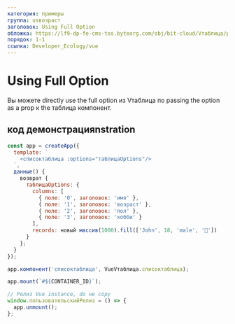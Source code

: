 ```yaml
---
категория: примеры
группа: usвозраст
заголовок: Using Full Option
обложка: https://lf9-dp-fe-cms-tos.byteorg.com/obj/bit-cloud/Vтаблица/preview/vue-по умолчанию.png
порядок: 1-1
ссылка: Developer_Ecology/vue
---
```


# Using Full Option

Вы можете directly use the full option из Vтаблица по passing the option as a prop к the таблица компонент.

## код демонстрацияnstration

```javascript liveдемонстрация template=vтаблица-vue
const app = createApp({
  template: `
    <списоктаблица :options="таблицаOptions"/>
  `,
  данные() {
    возврат {
      таблицаOptions: {
        columns: [
          { поле: '0', заголовок: 'имя' },
          { поле: '1', заголовок: 'возраст' },
          { поле: '2', заголовок: 'пол' },
          { поле: '3', заголовок: 'хобби' }
        ],
        records: новый массив(1000).fill(['John', 18, 'male', '🏀'])
      }
    };
  }
});

app.компонент('списоктаблица', VueVтаблица.списоктаблица);

app.mount(`#${CONTAINER_ID}`);

// Релиз Vue instance, do не copy
window.пользовательскийРелиз = () => {
  app.unmount();
};
```
